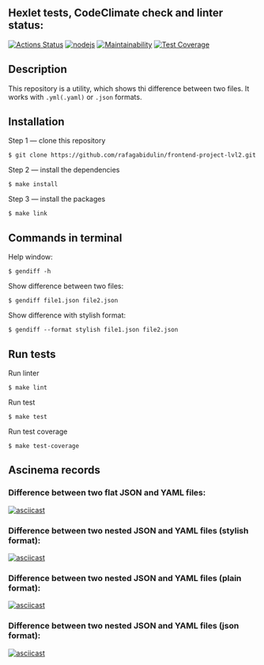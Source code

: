 ## Hexlet tests, CodeClimate check and linter status:
[![Actions Status](https://github.com/rafagabidulin/frontend-project-lvl2/workflows/hexlet-check/badge.svg)](https://github.com/rafagabidulin/frontend-project-lvl2/actions)
[![nodejs](https://github.com/rafagabidulin/frontend-project-lvl2/actions/workflows/nodejs.yml/badge.svg)](https://github.com/rafagabidulin/frontend-project-lvl2/actions/workflows/nodejs.yml)
[![Maintainability](https://api.codeclimate.com/v1/badges/43b008f9380d53c5052d/maintainability)](https://codeclimate.com/github/rafagabidulin/frontend-project-lvl2/maintainability)
[![Test Coverage](https://api.codeclimate.com/v1/badges/43b008f9380d53c5052d/test_coverage)](https://codeclimate.com/github/rafagabidulin/frontend-project-lvl2/test_coverage)

## Description
This repository is a utility, which shows thi difference between two files. It works with `.yml(.yaml)` or `.json` formats.

## Installation
Step 1 — clone this repository
```
$ git clone https://github.com/rafagabidulin/frontend-project-lvl2.git
```

Step 2 — install the dependencies
```
$ make install
```

Step 3 — install the packages
```
$ make link
```

## Commands in terminal
Help window:
```
$ gendiff -h
```

Show difference between two files:
```
$ gendiff file1.json file2.json
```

Show difference with stylish format:
```
$ gendiff --format stylish file1.json file2.json
```

## Run tests
Run linter
```
$ make lint
```

Run test
```
$ make test
```

Run test coverage
```
$ make test-coverage
```

## Ascinema records
### Difference between two flat JSON and YAML files:
[![asciicast](https://asciinema.org/a/q71g5Cl8HCJvYKBEjSjakydta.svg)](https://asciinema.org/a/q71g5Cl8HCJvYKBEjSjakydta)

### Difference between two nested JSON and YAML files (stylish format):
[![asciicast](https://asciinema.org/a/7dp80BGWEuHKBq4P7GWZEa7HT.svg)](https://asciinema.org/a/7dp80BGWEuHKBq4P7GWZEa7HT)

### Difference between two nested JSON and YAML files (plain format):
[![asciicast](https://asciinema.org/a/HTqdkJrbpAP7gGKV1PKIYJgTs.svg)](https://asciinema.org/a/HTqdkJrbpAP7gGKV1PKIYJgTs)

### Difference between two nested JSON and YAML files (json format):
[![asciicast](https://asciinema.org/a/tXEomv8Fqr2FozWwpAagX1vCX.svg)](https://asciinema.org/a/tXEomv8Fqr2FozWwpAagX1vCX)




